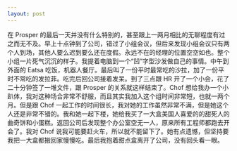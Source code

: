 ```yaml
---
layout: post
---
```


在 Prosper 的最后一天并没有什么特别的，甚至跟上一两月相比的无聊程度有过之而无不及。早上十点钟到了公司，错过了小组会议，但后来发现小组会议只有两个人到场，其他人要么迟到要么还在度假。永远不在的经理的位置空空如也。整个小组一片死气沉沉的样子。我提着电脑到一个“凹”字型沙发做自己的事情。中午到外面的 Eatsa 吃饭，机器人餐厅。最后叫了一份平时最常吃的沙拉，加了一份平时不常吃的发拉菲。吃完后回公司接着发呆。到了三点跟 HR 开了一个小会，花了二十分钟签了一堆文件，跟 Prosper 的关系就这样结束了。Chof 想给我办一个小趴体，我对这种场合非常不舒服，而且其实我加入这个组时间非常短，也就一两个月。但是跟 Chof 一起工作的时间很长，我对她的工作虽然非常不满，但是她这个人还是非常不错的。我和她一起下楼，她给我买了一大盒美国人喜爱的的甜死人的曲奇饼和小蛋糕。返回公司后发现整个办公室空无一人，原来所有工程师都跑去开会了。我对 Chof 说我可能要赶火车，所以就不能留下了。她有点遗憾，但坚持要我把一大盒都搬回家慢慢吃。最后我抱着甜点盒离开了公司，没有回头看一眼。
